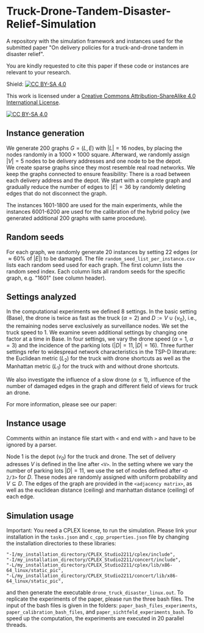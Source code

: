 # Truck-Drone-Tandem-Disaster-Relief-Simulation
A repository with the simulation framework and instances used for the submitted paper "On delivery policies for a truck-and-drone tandem in disaster relief".

You are kindly requested to cite this paper if these code or instances are relevant to your research. 

Shield: [![CC BY-SA 4.0][cc-by-sa-shield]][cc-by-sa]

This work is licensed under a
[Creative Commons Attribution-ShareAlike 4.0 International License][cc-by-sa].

[![CC BY-SA 4.0][cc-by-sa-image]][cc-by-sa]

[cc-by-sa]: http://creativecommons.org/licenses/by-sa/4.0/
[cc-by-sa-image]: https://licensebuttons.net/l/by-sa/4.0/88x31.png
[cc-by-sa-shield]: https://img.shields.io/badge/License-CC%20BY--SA%204.0-lightgrey.svg

## Instance generation
We generate 200 graphs $G=(L,E)$ with $|L|=16$ nodes, by placing the nodes randomly in a $1000 \times 1000$ square. Afterward, we randomly assign $|V|=5$ nodes to be delivery addresses and one node to be the depot.  
We create sparse graphs since they most resemble real road networks. We keep the graphs connected to ensure feasibility: There is a road between each delivery address and the depot. 
We start with a complete graph and gradually reduce the number of edges to $|E|=36$ by randomly deleting edges that do not disconnect the graph. 

The instances 1601-1800 are used for the main experiments, while the instances 6001-6200 are used for the calibration of the hybrid policy (we generated additional 200 graphs with same procedure).

## Random seeds

For each graph, we randomly generate 20 instances by setting 22 edges (or $\approx 60$% of $|E|$) to be damaged. The file ```random_seed_list_per_instance.csv``` lists each random seed used for each graph. The first column lists the random seed index. Each column lists all random seeds for the specific graph, e.g. "1601" (see column header).

## Settings analyzed
In the computational experiments we defined 8 settings. In the basic setting (Base), the drone is twice as fast as the truck ($\alpha=2$) and $D:=V\cup\{v_0\}$, i.e., the remaining nodes serve exclusively as surveillance nodes. We set the truck speed to 1.
We examine seven additional settings by changing one factor at a time in Base. In four settings, we vary  the drone speed ($\alpha=1$, $\alpha=3$) and the incidence of the parking lots $(|D|=11, |D|=16)$. 
Three further settings refer to widespread network characteristics in the TSP-D literature: the Euclidean metric ($L_2$) for the truck with drone shortcuts as well as the Manhattan metric ($L_1$) for the truck with and without drone shortcuts.  

We also investigate the influence of a slow drone ($\alpha \leq 1$), influence of the number of damaged edges in the graph and different field of views for truck an drone.

For more information, please see our paper: <insert paper link here>

## Instance usage
Comments within an instance file start with ```<``` and end with ```>``` and have to be ignored by a parser.

Node 1 is the depot ($v_0$) for the truck and drone.
The set of delivery adresses $V$ is defined in the line after ```<V>```.
In the setting where we vary the number of parking lots $|D|=11$, we use the set of nodes defined after ```<D 2/3>``` for $D$. These nodes are randomly assigned with uniform probability and $V \subseteq D$.
The edges of the graph are provided in the ```<adjacency matrix>```, as well as the euclidean distance (ceiling) and manhattan distance (ceiling) of each edge.

## Simulation usage

Important: You need a CPLEX license, to run the simulation. Please link your installation in the ```tasks.json``` and ```c_cpp_properties.json``` file by changing the installation directories to these libraries:
```
"-I/my_installation_directory/CPLEX_Studio2211/cplex/include",
"-I/my_installation_directory/CPLEX_Studio2211/concert/include",
"-L/my_installation_directory/CPLEX_Studio2211/cplex/lib/x86-64_linux/static_pic",
"-L/my_installation_directory/CPLEX_Studio2211/concert/lib/x86-64_linux/static_pic",
``` 
and then generate the executable ```drone_truck_disaster_linux.out```.
To replicate the experiments of the paper, please run the three bash files. The input of the bash files is given in the folders: ```paper_bash_files_experiments```, ```paper_calibration_bash_files```, and ```paper_sichtfeld_experiments_bash```. To speed up the computation, the experiments are executed in 20 parallel threads.


